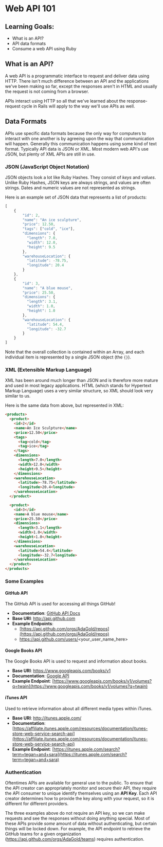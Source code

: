 # Web API 101

## Learning Goals:
- What is an API?
- API data formats
- Consume a web API using Ruby

## What is an API?
A web API is a programmatic interface to request and deliver data using HTTP. There isn't much difference between an API and the applications we've been making so far, except the responses aren't in HTML and usually the request is not coming from a browser.

APIs interact using HTTP so all that we've learned about the response-request cycle in Rails will apply to the way we'll use APIs as well.

## Data Formats
APIs use specific data formats because the only way for computers to interact with one another is by agreeing upon the way that communication will happen. Generally this communication happens using some kind of text format. Typically API data is JSON or XML. Most modern web API's use JSON, but plenty of XML APIs are still in use.

### JSON (JavaScript Object Notation)
JSON objects look a lot like Ruby Hashes. They consist of _keys_ and _values_. Unlike Ruby Hashes, JSON keys are always strings, and values are often strings. Dates and numeric values are not represented as strings.

Here is an example set of JSON data that represents a list of products:
```javascript
[
    {
        "id": 2,
        "name": "An ice sculpture",
        "price": 12.50,
        "tags": ["cold", "ice"],
        "dimensions": {
          "length": 7.0,
          "width": 12.0,
          "height": 9.5
        },
        "warehouseLocation": {
          "latitude": -78.75,
          "longitude": 20.4
        }
    },
    {
        "id": 3,
        "name": "A blue mouse",
        "price": 25.50,
        "dimensions": {
          "length": 3.1,
          "width": 1.0,
          "height": 1.0
        },
        "warehouseLocation": {
          "latitude": 54.4,
          "longitude": -32.7
        }
    }
]
```

Note that the overall collection is contained within an Array, and each individual item is represented by a single JSON object (the `{}`).

### XML (Extensible Markup Language)
XML has been around much longer than JSON and is therefore more mature and used in most legacy applications. HTML (which stands for Hypertext Markup Language) uses a very similar structure, so XML should look very similar to us.

Here is the same data from above, but represented in XML:
```html
<products>
  <product>
    <id>2</id>
    <name>An Ice Sculpture</name>
    <price>12.50</price>
    <tags>
      <tag>cold</tag>
      <tag>ice</tag>
    </tags>
    <dimensions>
      <length>7.0</length>
      <width>12.0</width>
      <height>9.5</height>
    </dimensions>
    <warehouseLocation>
      <latitude>-78.75</latitude>
      <longitude>20.4<longitude>
    </warehouseLocation>
  </product>

  <product>
    <id>3</id>
    <name>A blue mouse</name>
    <price>25.50</price>
    <dimensions>
      <length>3.1</length>
      <width>1.0</width>
      <height>1.0</height>
    </dimensions>
    <warehouseLocation>
      <latitude>54.4</latitude>
      <longitude>-32.7<longitude>
    </warehouseLocation>
  </product>
</products>
```

### Some Examples



#### GitHub API

The GitHub API is used for accessing all things GitHub!

- **Documentation**: [GitHub API Docs](https://developer.github.com/v3/)
- **Base URI**: http://api.github.com
- **Example Endpoints**:
    - [https://api.github.com/orgs/AdaGold/repos](https://api.github.com/orgs/AdaGold/repos)
    - https://api.github.com/users/<your_user_name_here>

#### Google Books API
The Google Books API is used to request and information about books.

- **Base URI**: https://www.googleapis.com/books/v1
- **Documentation**: [Google API](https://developers.google.com/books/docs/v1/using)
- **Example Endpoint**: [https://www.googleapis.com/books/v1/volumes?q=twain](https://www.googleapis.com/books/v1/volumes?q=twain)

#### iTunes API
Used to retrieve information about all different media types within iTunes.

- **Base URI**: http://itunes.apple.com/
- **Documentation**: [https://affiliate.itunes.apple.com/resources/documentation/itunes-store-web-service-search-api](https://affiliate.itunes.apple.com/resources/documentation/itunes-store-web-service-search-api)
- **Example Endpoint**: [https://itunes.apple.com/search?term=tegan+and+sara](https://itunes.apple.com/search?term=tegan+and+sara)

### Authentication
Oftentimes APIs are available for general use to the public. To ensure that the API creator can appropriately monitor and secure their API, they require the API consumer to unique identify themselves using an **API Key**. Each API creator determines how to provide the key along with your request, so it is different for different providers.

The three examples above do not require an API key, so we can make requests and see the responses without doing anything special. Most of these APIs provide _some_ amount of data without authenticating, but certain things will be locked down. For example, the API endpoint to retrieve the GitHub teams for a given organization (https://api.github.com/orgs/AdaGold/teams) requires authentication.

